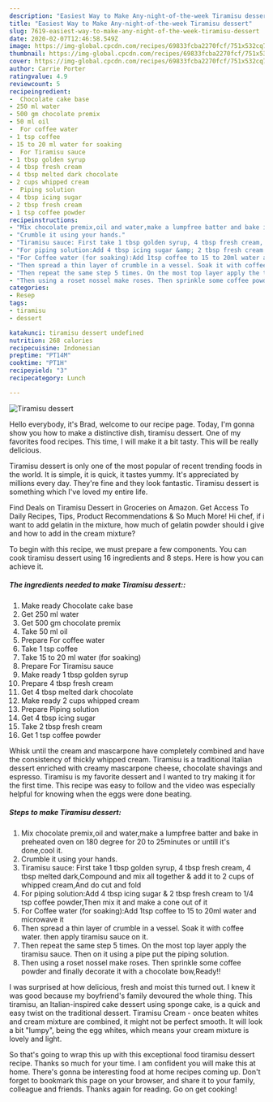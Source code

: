```yaml
---
description: "Easiest Way to Make Any-night-of-the-week Tiramisu dessert"
title: "Easiest Way to Make Any-night-of-the-week Tiramisu dessert"
slug: 7619-easiest-way-to-make-any-night-of-the-week-tiramisu-dessert
date: 2020-02-07T12:46:58.549Z
image: https://img-global.cpcdn.com/recipes/69833fcba2270fcf/751x532cq70/tiramisu-dessert-recipe-main-photo.jpg
thumbnail: https://img-global.cpcdn.com/recipes/69833fcba2270fcf/751x532cq70/tiramisu-dessert-recipe-main-photo.jpg
cover: https://img-global.cpcdn.com/recipes/69833fcba2270fcf/751x532cq70/tiramisu-dessert-recipe-main-photo.jpg
author: Carrie Porter
ratingvalue: 4.9
reviewcount: 5
recipeingredient:
-  Chocolate cake base
- 250 ml water
- 500 gm chocolate premix
- 50 ml oil
-  For coffee water
- 1 tsp coffee
- 15 to 20 ml water for soaking
-  For Tiramisu sauce
- 1 tbsp golden syrup
- 4 tbsp fresh cream
- 4 tbsp melted dark chocolate
- 2 cups whipped cream
-  Piping solution
- 4 tbsp icing sugar
- 2 tbsp fresh cream
- 1 tsp coffee powder
recipeinstructions:
- "Mix chocolate premix,oil and water,make a lumpfree batter and bake in preheated oven on 180 degree for 20 to 25minutes or untill it&#39;s done,cool it."
- "Crumble it using your hands."
- "Tiramisu sauce: First take 1 tbsp golden syrup, 4 tbsp fresh cream, 4 tbsp melted dark,Compound and mix all together &amp; add it to 2 cups of whipped cream,And do cut and fold"
- "For piping solution:Add 4 tbsp icing sugar &amp; 2 tbsp fresh cream to 1/4 tsp coffee powder,Then mix it and make a cone out of it"
- "For Coffee water (for soaking):Add 1tsp coffee to 15 to 20ml water and microwave it"
- "Then spread a thin layer of crumble in a vessel. Soak it with coffee water. then apply tiramisu sauce on it."
- "Then repeat the same step 5 times. On the most top layer apply the tiramisu sauce. Then on it using a pipe put the piping solution."
- "Then using a roset nossel make roses. Then sprinkle some coffee powder and finally decorate it with a chocolate bow,Ready!!"
categories:
- Resep
tags:
- tiramisu
- dessert

katakunci: tiramisu dessert undefined
nutrition: 268 calories
recipecuisine: Indonesian
preptime: "PT14M"
cooktime: "PT1H"
recipeyield: "3"
recipecategory: Lunch

---
```



![Tiramisu dessert](https://img-global.cpcdn.com/recipes/69833fcba2270fcf/751x532cq70/tiramisu-dessert-recipe-main-photo.jpg)

Hello everybody, it's Brad, welcome to our recipe page. Today, I'm gonna show you how to make a distinctive dish, tiramisu dessert. One of my favorites food recipes. This time, I will make it a bit tasty. This will be really delicious.

Tiramisu dessert is only one of the most popular of recent trending foods in the world. It is simple, it is quick, it tastes yummy. It's appreciated by millions every day. They're fine and they look fantastic. Tiramisu dessert is something which I've loved my entire life.

Find Deals on Tiramisu Dessert in Groceries on Amazon. Get Access To Daily Recipes, Tips, Product Recommendations &amp; So Much More! Hi chef, if i want to add gelatin in the mixture, how much of gelatin powder should i give and how to add in the cream mixture?


To begin with this recipe, we must prepare a few components. You can cook tiramisu dessert using 16 ingredients and 8 steps. Here is how you can achieve it.

##### The ingredients needed to make Tiramisu dessert::

1. Make ready  Chocolate cake base
1. Get 250 ml water
1. Get 500 gm chocolate premix
1. Take 50 ml oil
1. Prepare  For coffee water
1. Take 1 tsp coffee
1. Take 15 to 20 ml water (for soaking)
1. Prepare  For Tiramisu sauce
1. Make ready 1 tbsp golden syrup
1. Prepare 4 tbsp fresh cream
1. Get 4 tbsp melted dark chocolate
1. Make ready 2 cups whipped cream
1. Prepare  Piping solution
1. Get 4 tbsp icing sugar
1. Take 2 tbsp fresh cream
1. Get 1 tsp coffee powder


Whisk until the cream and mascarpone have completely combined and have the consistency of thickly whipped cream. Tiramisu is a traditional Italian dessert enriched with creamy mascarpone cheese, chocolate shavings and espresso. Tiramisu is my favorite dessert and I wanted to try making it for the first time. This recipe was easy to follow and the video was especially helpful for knowing when the eggs were done beating. 

##### Steps to make Tiramisu dessert:

1. Mix chocolate premix,oil and water,make a lumpfree batter and bake in preheated oven on 180 degree for 20 to 25minutes or untill it&#39;s done,cool it.
1. Crumble it using your hands.
1. Tiramisu sauce: First take 1 tbsp golden syrup, 4 tbsp fresh cream, 4 tbsp melted dark,Compound and mix all together &amp; add it to 2 cups of whipped cream,And do cut and fold
1. For piping solution:Add 4 tbsp icing sugar &amp; 2 tbsp fresh cream to 1/4 tsp coffee powder,Then mix it and make a cone out of it
1. For Coffee water (for soaking):Add 1tsp coffee to 15 to 20ml water and microwave it
1. Then spread a thin layer of crumble in a vessel. Soak it with coffee water. then apply tiramisu sauce on it.
1. Then repeat the same step 5 times. On the most top layer apply the tiramisu sauce. Then on it using a pipe put the piping solution.
1. Then using a roset nossel make roses. Then sprinkle some coffee powder and finally decorate it with a chocolate bow,Ready!!


I was surprised at how delicious, fresh and moist this turned out. I knew it was good because my boyfriend&#39;s family devoured the whole thing. This tiramisu, an Italian-inspired cake dessert using sponge cake, is a quick and easy twist on the traditional dessert. Tiramisu Cream - once beaten whites and cream mixture are combined, it might not be perfect smooth. It will look a bit &#34;lumpy&#34;, being the egg whites, which means your cream mixture is lovely and light. 

So that's going to wrap this up with this exceptional food tiramisu dessert recipe. Thanks so much for your time. I am confident you will make this at home. There's gonna be interesting food at home recipes coming up. Don't forget to bookmark this page on your browser, and share it to your family, colleague and friends. Thanks again for reading. Go on get cooking!
